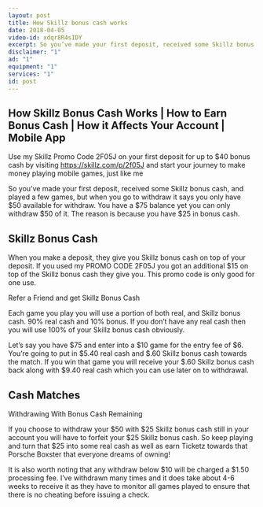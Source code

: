 ```yaml
---
layout: post
title: How Skillz bonus cash works
date: 2018-04-05
video-id: xdqr8R4sIDY
excerpt: So you’ve made your first deposit, received some Skillz bonus cash, and played a few games, but when you go to withdraw it says you only have $50 available for withdraw. You have a $75 balance yet you can only withdraw $50 of it. The reason is because you have $25 in bonus cash.
disclaimer: "1"
ad: "1"
equipment: "1"
services: "1"
id: post
---
```


## How Skillz Bonus Cash Works | How to Earn Bonus Cash | How it Affects Your Account | Mobile App

Use my Skillz Promo Code 2F05J on your first deposit for up to $40 bonus cash by visiting https://skillz.com/p/2f05J and start your journey to make money playing mobile games, just like me

So you’ve made your first deposit, received some Skillz bonus cash, and played a few games, but when you go to withdraw it says you only have $50 available for withdraw. You have a $75 balance yet you can only withdraw $50 of it. The reason is because you have $25 in bonus cash.

## Skillz Bonus Cash

When you make a deposit, they give you Skillz bonus cash on top of your deposit. If you used my PROMO CODE 2F05J you got an additional $15 on top of the Skillz bonus cash they give you. This promo code is only good for one use.

Refer a Friend and get Skillz Bonus Cash

Each game you play you will use a portion of both real, and Skillz bonus cash. 90% real cash and 10% bonus. If you don’t have any real cash then you will use 100% of your Skillz bonus cash obviously.

Let’s say you have $75 and enter into a $10 game for the entry fee of $6. You’re going to put in $5.40 real cash and $.60 Skillz bonus cash towards the match. If you win that game you will receive your $.60 Skillz bonus cash back along with $9.40 real cash which you can use later on to withdrawal.

## Cash Matches

Withdrawing With Bonus Cash Remaining

If you choose to withdraw your $50 with $25 Skillz bonus cash still in your account you will have to forfeit your $25 Skillz bonus cash. So keep playing and turn that $25 into some real cash as well as earn Ticketz towards that Porsche Boxster that everyone dreams of owning!

It is also worth noting that any withdraw below $10 will be charged a $1.50 processing fee. I’ve withdrawn many times and it does take about 4-6 weeks to receive it as they have to monitor all games played to ensure that there is no cheating before issuing a check.